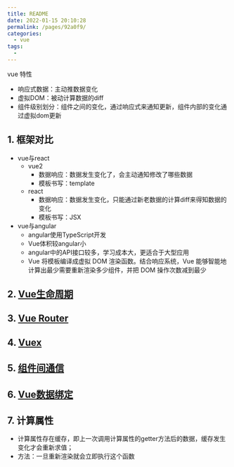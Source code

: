 ```yaml
---
title: README
date: 2022-01-15 20:10:28
permalink: /pages/92a0f9/
categories:
  - vue
tags:
  - 
---
```


vue 特性
- 响应式数据：主动推数据变化
- 虚拟DOM：被动计算数据的diff
- 组件级别划分：组件之间的变化，通过响应式来通知更新，组件内部的变化通过虚拟dom更新
## 1. 框架对比
- vue与react
  - vue2
    - 数据响应：数据发生变化了，会主动通知修改了哪些数据
    - 模板书写：template
  - react
    - 数据响应：数据发生变化，只能通过新老数据的计算diff来得知数据的变化
    - 模板书写：JSX
- vue与angular
  - angular使用TypeScript开发
  - Vue体积较angular小
  - angular中的API接口较多，学习成本大，更适合于大型应用
  - Vue 将模板编译成虚拟 DOM 渲染函数。结合响应系统，Vue 能够智能地计算出最少需要重新渲染多少组件，并把 DOM 操作次数减到最少
## 2. [Vue生命周期](./生命周期.md)
## 3. [Vue Router](./vue%20Router.md)
## 4. [Vuex](./vuex.md)
## 5. [组件间通信](./组件间通信.md)
## 6. [Vue数据绑定](./数据双向绑定原理.md)
## 7. 计算属性
- 计算属性存在缓存，即上一次调用计算属性的getter方法后的数据，缓存发生变化才会重新求值；
- 方法：一旦重新渲染就会立即执行这个函数